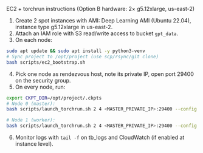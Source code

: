 EC2 + torchrun instructions (Option B hardware: 2× g5.12xlarge, us-east-2)

1. Create 2 spot instances with AMI: Deep Learning AMI (Ubuntu 22.04), instance type g5.12xlarge in us-east-2.
2. Attach an IAM role with S3 read/write access to bucket `gpt_data`.
3. On each node:
```bash
sudo apt update && sudo apt install -y python3-venv
# Sync project to /opt/project (use scp/rsync/git clone)
bash scripts/ec2_bootstrap.sh
```
4. Pick one node as rendezvous host, note its private IP, open port 29400 on the security group.
5. On every node, run:
```bash
export CKPT_DIR=/opt/project/.ckpts
# Node 0 (master):
bash scripts/launch_torchrun.sh 2 4 <MASTER_PRIVATE_IP>:29400 --config configs/config.yaml

# Node 1 (worker):
bash scripts/launch_torchrun.sh 2 4 <MASTER_PRIVATE_IP>:29400 --config configs/config.yaml
```
6. Monitor logs with `tail -f` on tb_logs and CloudWatch (if enabled at instance level).
